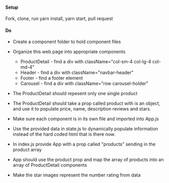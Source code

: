 #### Setup
Fork, clone, run yarn install, yarn start, pull request

#### Do
 * Create a component folder to hold component files

 * Organize this web page into appropriate components
   * ProductDetail - find a div with className="col-sm-4 col-lg-4 col-md-4"
   * Header - find a div with className="navbar-header"
   * Footer - find a footer element
   * Carousel - find a div with className="row carousel-holder"

* The ProductDetail should repesent only one single product
* The ProductDetail should take a prop called product with is an object, and use it to populate price, name, description reviews and stars.
* Make sure each component is in its own file and imported into App.js
* Use the provided data in state.js to dynamically populate information instead of the hard coded html that is there now.
* In index.js provide App with a prop called "products" sending in the product array
* App should use the product prop and map the array of products into an array of ProductDetail components
* Make the star images represent the number rating from data
